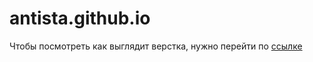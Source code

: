 # antista.github.io

Чтобы посмотреть как выглядит верстка, нужно перейти по [ссылке](https://antista.github.io)
